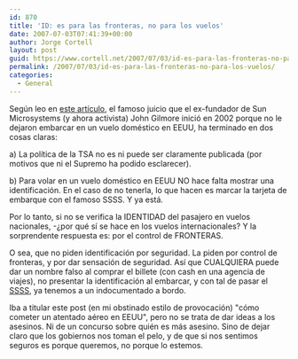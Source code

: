 ```yaml
---
id: 870
title: 'ID: es para las fronteras, no para los vuelos'
date: 2007-07-03T07:41:39+00:00
author: Jorge Cortell
layout: post
guid: https://www.cortell.net/2007/07/03/id-es-para-las-fronteras-no-para-los-vuelos/
permalink: /2007/07/03/id-es-para-las-fronteras-no-para-los-vuelos/
categories:
  - General
---
```

Según leo en <a target="_blank" title="Star-Telegram" href="https://www.star-telegram.com/news/story/155095.html">este artí­culo</a>, el famoso juicio que el ex-fundador de Sun Microsystems (y ahora activista) John Gilmore inició en 2002 porque no le dejaron embarcar en un vuelo doméstico en EEUU, ha terminado en dos cosas claras:

a) La polí­tica de la TSA no es ni puede ser claramente publicada (por motivos que ni el Supremo ha podido esclarecer).

b) Para volar en un vuelo doméstico en EEUU NO hace falta mostrar una identificación. En el caso de no tenerla, lo que hacen es marcar la tarjeta de embarque con el famoso SSSS. Y ya está.

Por lo tanto, si no se verifica la IDENTIDAD del pasajero en vuelos nacionales, -¿por qué sí­ se hace en los vuelos internacionales? Y la sorprendente respuesta es: por el control de FRONTERAS.

O sea, que no piden identificación por seguridad. La piden por control de fronteras, y por dar sensación de seguridad. Así­ que CUALQUIERA puede dar un nombre falso al comprar el billete (con cash en una agencia de viajes), no presentar la identificación al embarcar, y con tal de pasar el <a target="_blank" title="post sobre SSSS" href="https://www.cortell.net/2007/02/18/las-temibles-ssss-me-persiguen-o-consejo-a-terroristas-retrasados/">SSSS</a>, ya tenemos a un indocumentado a bordo.
  
Iba a titular este post (en mi obstinado estilo de provocación) "cómo cometer un atentado aéreo en EEUU", pero no se trata de dar ideas a los asesinos. Ni de un concurso sobre quién es más asesino. Sino de dejar claro que los gobiernos nos toman el pelo, y de que si nos sentimos seguros es porque queremos, no porque lo estemos.